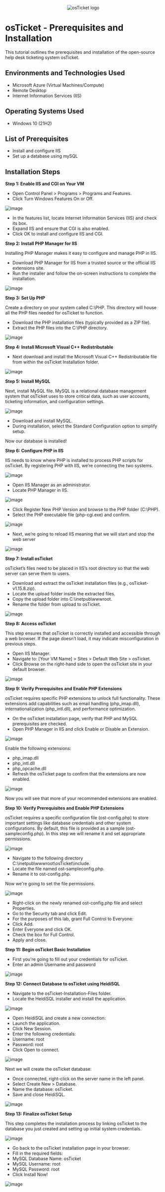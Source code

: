 <p align="center">
<img src="https://i.imgur.com/Clzj7Xs.png" alt="osTicket logo"/>
</p>

<h1>osTicket - Prerequisites and Installation</h1>
This tutorial outlines the prerequisites and installation of the open-source help desk ticketing system osTicket.<br />

<h2>Environments and Technologies Used</h2>

- Microsoft Azure (Virtual Machines/Compute)
- Remote Desktop
- Internet Information Services (IIS)

<h2>Operating Systems Used </h2>

- Windows 10</b> (21H2)

<h2>List of Prerequisites</h2>

- Install and configure IIS
- Set up a database using mySQL

<h2>Installation Steps</h2>

<b>Step 1: Enable IIS and CGI on Your VM</b>

- Open Control Panel > Programs > Programs and Features.
- Click Turn Windows Features On or Off.

![image](https://github.com/user-attachments/assets/0acddc92-7930-483b-ad9b-0b2bc893de72)


- In the features list, locate Internet Information Services (IIS) and check its box.
- Expand IIS and ensure that CGI is also enabled.
- Click OK to install and configure IIS and CGI.
</p>


<b>Step 2: Install PHP Manager for IIS</b>

Installing PHP Manager makes it easy to configure and manage PHP in IIS.

- Download PHP Manager for IIS from a trusted source or the official IIS extensions site.
- Run the installer and follow the on-screen instructions to complete the installation.

![image](https://github.com/user-attachments/assets/4963077b-9f7a-44b9-bab5-1acf608fe4f9)


<b>Step 3: Set Up PHP</b>

Create a directory on your system called C:\PHP. This directory will house all the PHP files needed for osTicket to function.

- Download the PHP installation files (typically provided as a ZIP file).
- Extract the PHP files into the C:\PHP directory.

![image](https://github.com/user-attachments/assets/e2ce2bee-fe93-47de-86b5-d14c83eaf02b)


<b>Step 4: Install Microsoft Visual C++ Redistributable</b>

- Next download and install the Microsoft Visual C++ Redistributable file from within the osTicket Installation folder.

![image](https://github.com/user-attachments/assets/1b426dcb-0842-4efe-8aa3-fca3734cfbb2)


<b>Step 5: Install MySQL</b>

Next, install MySQL file. MySQL is a relational database management system that osTicket uses to store critical data, such as user accounts, ticketing information, and configuration settings.

![image](https://github.com/user-attachments/assets/715cd77d-83d9-4a63-92bd-2933b7c20f7c)


- Download and install MySQL.
- During installation, select the Standard Configuration option to simplify setup.

Now our database is installed!

<b>Step 6: Configure PHP in IIS</b>

IIS needs to know where PHP is installed to process PHP scripts for osTicket. By registering PHP with IIS, we’re connecting the two systems.

![image](https://github.com/user-attachments/assets/3c18846c-1178-4c77-b5eb-330c13337d49)

- Open IIS Manager as an administrator.
- Locate PHP Manager in IIS.

![image](https://github.com/user-attachments/assets/6cbcb5b4-ead9-4955-92fb-6b007308872e)

- Click Register New PHP Version and browse to the PHP folder (C:\PHP).
- Select the PHP executable file (php-cgi.exe) and confirm.

![image](https://github.com/user-attachments/assets/83062d67-b9cf-468e-a428-fdf8983c6771)

- Next, we’re going to reload IIS meaning that we will start and stop the web server

![image](https://github.com/user-attachments/assets/10edea1e-7f71-41fc-9af9-3187fd569428)

<b>Step 7: Install osTicket</b>

osTicket’s files need to be placed in IIS’s root directory so that the web server can serve them to users.

- Download and extract the osTicket installation files (e.g., osTicket-v1.15.8.zip).
- Locate the upload folder inside the extracted files.
- Copy the upload folder into C:\inetpub\wwwroot.
- Rename the folder from upload to osTicket.

![image](https://github.com/user-attachments/assets/c93568dd-6914-48c1-9e45-1eae03d54b52)

<b>Step 8: Access osTicket</b>

This step ensures that osTicket is correctly installed and accessible through a web browser. If the page doesn’t load, it may indicate misconfiguration in previous steps.

- Open IIS Manager.
- Navigate to: [Your VM Name] > Sites > Default Web Site > osTicket.
- Click Browse on the right-hand side to open the osTicket site in your default browser.

![image](https://github.com/user-attachments/assets/d24bf4ee-cc63-4c61-a247-132d033b6e90)

<b>Step 9: Verify Prerequisites and Enable PHP Extensions</b>

osTicket requires specific PHP extensions to unlock full functionality. These extensions add capabilities such as email handling (php_imap.dll), internationalization (php_intl.dll), and performance optimization.

- On the osTicket installation page, verify that PHP and MySQL prerequisites are checked.
- Open PHP Manager in IIS and click Enable or Disable an Extension.

![image](https://github.com/user-attachments/assets/ea684640-7712-4655-9fa1-ddc18330c873)

Enable the following extensions:
- php_imap.dll
- php_intl.dll
- php_opcache.dll
- Refresh the osTicket page to confirm that the extensions are now enabled.

![image](https://github.com/user-attachments/assets/48ae505d-c1fd-47b6-a482-03c864661832)

Now you will see that more of your recommended extensions are enabled.

<b>Step 10: Verify Prerequisites and Enable PHP Extensions</b>

osTicket requires a specific configuration file (ost-config.php) to store important settings like database credentials and other system configurations. By default, this file is provided as a sample (ost-sampleconfig.php). In this step we will rename it and set appropriate permissions.

![image](https://github.com/user-attachments/assets/6bb55b37-eb69-453b-a4be-787d26155e1d)

- Navigate to the following directory C:\inetpub\wwwroot\osTicket\include.
- Locate the file named ost-sampleconfig.php.
- Rename it to ost-config.php.

Now we're going to set the file permissions.

![image](https://github.com/user-attachments/assets/db28ac3d-467f-4f46-be7d-f7ea3036dd69)

- Right-click on the newly renamed ost-config.php file and select Properties.
- Go to the Security tab and click Edit.
- For the purposes of this lab, grant Full Control to Everyone:
- Click Add.
- Enter Everyone and click OK.
- Check the box for Full Control.
- Apply and close.

<b>Step 11: Begin osTicket Basic Installation</b>

- First you're going to fill out your credentials for osTicket.
- Enter an admin Username and password

![image](https://github.com/user-attachments/assets/56057eb1-7e1b-487c-84ab-7a98fb3e771e)


<b>Step 12: Connect Database to osTicket using HeidiSQL</b>

- Navigate to the osTicket-Installation-Files folder.
- Locate the HeidiSQL installer and install the application.

![image](https://github.com/user-attachments/assets/0686e865-d74e-4044-a906-853f0d49b4fb)

- Open HeidiSQL and create a new connection:
- Launch the application.
- Click New Session.
- Enter the following credentials:
- Username: root
- Password: root
- Click Open to connect.

![image](https://github.com/user-attachments/assets/855a7f31-afbd-4cce-bb14-6d98cb07dbff)

Next we will create the osTicket database:

- Once connected, right-click on the server name in the left panel.
- Select Create New > Database.
- Name the database: osTicket.
- Save and close HeidiSQL.

![image](https://github.com/user-attachments/assets/1cc7d169-d8ba-484a-8555-f809bab6be0c)


<b>Step 13: Finalize osTicket Setup </b>

This step completes the installation process by linking osTicket to the database you just created and setting up initial system credentials.

![image](https://github.com/user-attachments/assets/cf87a908-4f4c-4a12-b2f5-97d5c13eff12)


- Go back to the osTicket installation page in your browser.
- Fill in the required fields:
- MySQL Database Name: osTicket
- MySQL Username: root
- MySQL Password: root
- Click Install Now!

![image](https://github.com/user-attachments/assets/201ad406-9eca-4d40-9c11-813e5a357a6b)

<br />

<br />
